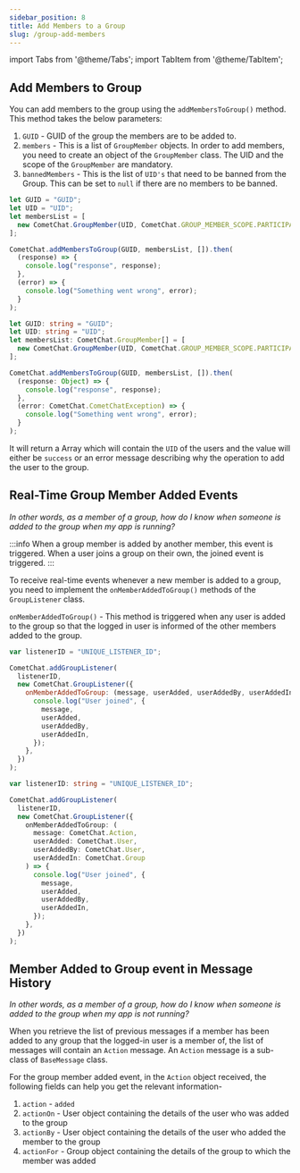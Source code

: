 ```yaml
---
sidebar_position: 8
title: Add Members to a Group
slug: /group-add-members
---
```


import Tabs from '@theme/Tabs';
import TabItem from '@theme/TabItem';

## Add Members to Group

You can add members to the group using the `addMembersToGroup()` method. This method takes the below parameters:

1. `GUID` - GUID of the group the members are to be added to.
2. `members` - This is a list of `GroupMember` objects. In order to add members, you need to create an object of the `GroupMember` class. The UID and the scope of the `GroupMember` are mandatory.
3. `bannedMembers` - This is the list of `UID's` that need to be banned from the Group. This can be set to `null` if there are no members to be banned.

<Tabs>
<TabItem value="Add Members to Group" label="Add Members to Group">

```javascript
let GUID = "GUID";
let UID = "UID";
let membersList = [
  new CometChat.GroupMember(UID, CometChat.GROUP_MEMBER_SCOPE.PARTICIPANT),
];

CometChat.addMembersToGroup(GUID, membersList, []).then(
  (response) => {
    console.log("response", response);
  },
  (error) => {
    console.log("Something went wrong", error);
  }
);
```

</TabItem>
<TabItem value="Typescript" label="Typescript">

```typescript
let GUID: string = "GUID";
let UID: string = "UID";
let membersList: CometChat.GroupMember[] = [
  new CometChat.GroupMember(UID, CometChat.GROUP_MEMBER_SCOPE.PARTICIPANT),
];

CometChat.addMembersToGroup(GUID, membersList, []).then(
  (response: Object) => {
    console.log("response", response);
  },
  (error: CometChat.CometChatException) => {
    console.log("Something went wrong", error);
  }
);
```

</TabItem>
</Tabs>

It will return a Array which will contain the `UID` of the users and the value will either be `success` or an error message describing why the operation to add the user to the group.

## Real-Time Group Member Added Events

_In other words, as a member of a group, how do I know when someone is added to the group when my app is running?_

:::info
When a group member is added by another member, this event is triggered. When a user joins a group on their own, the joined event is triggered.
:::

To receive real-time events whenever a new member is added to a group, you need to implement the `onMemberAddedToGroup()` methods of the `GroupListener` class.

`onMemberAddedToGroup()` - This method is triggered when any user is added to the group so that the logged in user is informed of the other members added to the group.

<Tabs>
<TabItem value="Group Listener" label="Group Listener">

```javascript
var listenerID = "UNIQUE_LISTENER_ID";

CometChat.addGroupListener(
  listenerID,
  new CometChat.GroupListener({
    onMemberAddedToGroup: (message, userAdded, userAddedBy, userAddedIn) => {
      console.log("User joined", {
        message,
        userAdded,
        userAddedBy,
        userAddedIn,
      });
    },
  })
);
```

</TabItem>
<TabItem value="Typescript" label="Typescript">

```typescript
var listenerID: string = "UNIQUE_LISTENER_ID";

CometChat.addGroupListener(
  listenerID,
  new CometChat.GroupListener({
    onMemberAddedToGroup: (
      message: CometChat.Action,
      userAdded: CometChat.User,
      userAddedBy: CometChat.User,
      userAddedIn: CometChat.Group
    ) => {
      console.log("User joined", {
        message,
        userAdded,
        userAddedBy,
        userAddedIn,
      });
    },
  })
);
```

</TabItem>
</Tabs>

## Member Added to Group event in Message History

_In other words, as a member of a group, how do I know when someone is added to the group when my app is not running?_

When you retrieve the list of previous messages if a member has been added to any group that the logged-in user is a member of, the list of messages will contain an `Action` message. An `Action` message is a sub-class of `BaseMessage` class.

For the group member added event, in the `Action` object received, the following fields can help you get the relevant information-

1. `action` - `added`
2. `actionOn` - User object containing the details of the user who was added to the group
3. `actionBy` - User object containing the details of the user who added the member to the group
4. `actionFor` - Group object containing the details of the group to which the member was added
